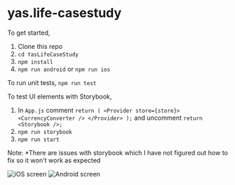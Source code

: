 # yas.life-casestudy

To get started,
1. Clone this repo
2. `cd YasLifeCaseStudy`
3. `npm install`
4. `npm run android` or `npm run ios`

To run unit tests,
`npm run test`

To test UI elements with Storybook,
1. In `App.js` comment `return (
		<Provider store={store}>
			<CurrencyConverter />
		</Provider>
	);` and uncomment `return <Storybook />;`
2. `npm run storybook`
3. `npm run start`

Note: *There are issues with storybook which I have not figured out how to fix so it won't work as expected

![iOS screen](https://i.imgur.com/M0eWDDP.png)
![Android screen](https://imgur.com/3Mq8qVh.png)
